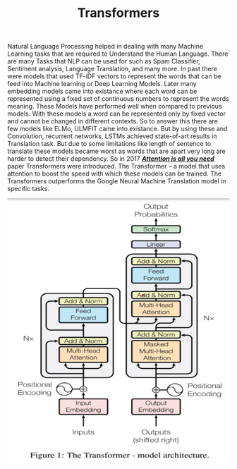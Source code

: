 
<h1 align="center"> Transformers </h1>
</br>

Natural Language Processing helped in dealing with many Machine Learning tasks that are required to Understand the Human Language. There are many Tasks that NLP can be used for such as Spam Classifier, Sentiment analysis, Language Translation, and many more. In past there were models that used TF-iDF vectors to represent the words that can be feed into Machine learning or Deep Learning Models. Later many embedding models came into existance where each word can be represented using a fixed set of continuous numbers to represent the words meaning. These Models have performed well when compared to previous models. With these models a word can be represented only by fixed vector and cannot be changed in different contexts. So to answer this there are few models like ELMo, ULMFIT came into existance. But by using these and Convolution, recurrent networks, LSTMs achieved state-of-art results in Translation task. But due to some limitations like length of sentence to translate these models became worst as words that are apart very long are harder to detect their dependency. So in 2017 [***Attention is all you need***](https://arxiv.org/abs/1706.03762) paper Transformers were introduced. The Transformer – a model that uses attention to boost the speed with which these models can be trained. The Transformers outperforms the Google Neural Machine Translation model in specific tasks.

<p align = "center", width=100%>
  <img src="/Images/Transformers_architecture.jpg", height="600", width="600">
</p>
